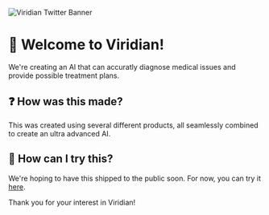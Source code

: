 ![Viridian Twitter Banner](https://user-images.githubusercontent.com/76697058/231002541-5fc90d69-d71c-49e2-9262-0bd52c062c3b.png)


# :wave: Welcome to Viridian! 

We're creating an AI that can accuratly diagnose medical issues and provide possible treatment plans.

## :question: How was this made?

This was created using several different products, all seamlessly combined to create an ultra advanced AI.

## :robot: How can I try this?

We're hoping to have this shipped to the public soon. For now, you can try it [here](https://Viridian-AI.github.io/WebOS).

Thank you for your interest in Viridian!
